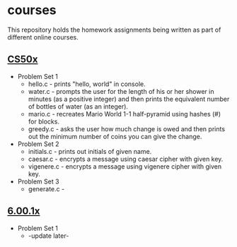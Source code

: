 # courses

This repository holds the homework assignments being written as part of different online courses.

## [CS50x](https://www.edx.org/course/introduction-computer-science-harvardx-cs50x)
* Problem Set 1
  * hello.c - prints "hello, world" in console.
  * water.c - prompts the user for the length of his or her shower in minutes (as a positive integer) and then prints the equivalent number of bottles of water (as an integer).
  * mario.c - recreates Mario World 1-1 half-pyramid using hashes (#) for blocks.
  * greedy.c - asks the user how much change is owed and then prints out the minimum number of coins you can give the change.
* Problem Set 2
  * initials.c - prints out initials of given name.
  * caesar.c - encrypts a message using caesar cipher with given key.
  * vigenere.c - encrypts a message using vigenere cipher with given key.
* Problem Set 3
  * generate.c -
## [6.00.1x](https://www.edx.org/course/introduction-computer-science-mitx-6-00-1x-6)
* Problem Set 1
  * -update later-
